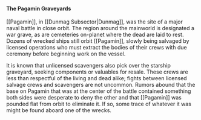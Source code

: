 #### The Pagamin Graveyards

[[Pagamin]], in [[Dunmag Subsector|Dunmag]], was the site of a major naval battle in close orbit. The region around the mainworld is designated a war grave, as are cemeteries on-planet where the dead are laid to rest. Dozens of wrecked ships still orbit [[Pagamin]], slowly being salvaged by licensed operations who must extract the bodies of their crews with due ceremony before beginning work on the vessel.

It is known that unlicensed scavengers also pick over the starship graveyard, seeking components or valuables for resale. These crews are less than respectful of the living and dead alike; fights between licensed salvage crews and scavengers are not uncommon. Rumors abound that the base on Pagamin that was at the center of the battle contained something both sides were desperate to deny the other and that [[Pagamin]] was pounded flat from orbit to eliminate it. If so, some trace of whatever it was might be found aboard one of the wrecks.